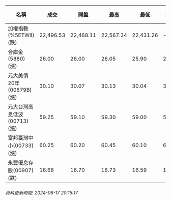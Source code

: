 | 名稱 | 成交 | 開盤 | 最高 | 最低 | 均價 | 成交金額(億) | 昨收 | 漲跌幅 | 漲跌 | 總量 | 昨量 | 振幅 |
| -------- | -------- | -------- | -------- |-------- | -------- | -------- |-------- |-------- |-------- | -------- | -------- |-------- |
|加權指數(%5ETWII) (跌)|22,496.53|22,468.11|22,567.34|22,431.26|-|4,426.97|22,504.72|0.04%|8.19|9,340,528|0|0.60%|
|合庫金(5880) (漲)|26.00|26.00|26.05|25.90|25.99|1.89|25.95|0.19%|0.05|7,273|7,879|0.58%|
|元大美債20年(00679B) (漲)|30.10|30.07|30.13|30.04|30.10|17.99|29.93|0.57%|0.17|59,757|79,082|0.30%|
|元大台灣高息低波(00713) (漲)|59.25|59.10|59.30|59.00|59.19|13.09|59.10|0.25%|0.15|22,117|14,308|0.51%|
|富邦臺灣中小(00733) (漲)|60.25|60.20|60.45|60.10|60.29|1.28|60.15|0.17%|0.10|2,118|2,711|0.58%|
|永豐優息存股(00907) (跌)|16.68|16.70|16.73|16.59|16.67|0.718|16.70|0.12%|0.02|4,308|3,365|0.84%|
###### 資料更新時間: 2024-06-17 20:15:17